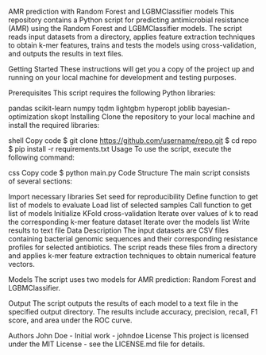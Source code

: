AMR prediction with Random Forest and LGBMClassifier models
This repository contains a Python script for predicting antimicrobial resistance (AMR) using the Random Forest and LGBMClassifier models. The script reads input datasets from a directory, applies feature extraction techniques to obtain k-mer features, trains and tests the models using cross-validation, and outputs the results in text files.

Getting Started
These instructions will get you a copy of the project up and running on your local machine for development and testing purposes.

Prerequisites
This script requires the following Python libraries:

pandas
scikit-learn
numpy
tqdm
lightgbm
hyperopt
joblib
bayesian-optimization
skopt
Installing
Clone the repository to your local machine and install the required libraries:

shell
Copy code
$ git clone https://github.com/username/repo.git
$ cd repo
$ pip install -r requirements.txt
Usage
To use the script, execute the following command:

css
Copy code
$ python main.py
Code Structure
The main script consists of several sections:

Import necessary libraries
Set seed for reproducibility
Define function to get list of models to evaluate
Load list of selected samples
Call function to get list of models
Initialize KFold cross-validation
Iterate over values of k to read the corresponding k-mer feature dataset
Iterate over the models list
Write results to text file
Data Description
The input datasets are CSV files containing bacterial genomic sequences and their corresponding resistance profiles for selected antibiotics. The script reads these files from a directory and applies k-mer feature extraction techniques to obtain numerical feature vectors.

Models
The script uses two models for AMR prediction: Random Forest and LGBMClassifier.

Output
The script outputs the results of each model to a text file in the specified output directory. The results include accuracy, precision, recall, F1 score, and area under the ROC curve.

Authors
John Doe - Initial work - johndoe
License
This project is licensed under the MIT License - see the LICENSE.md file for details.
